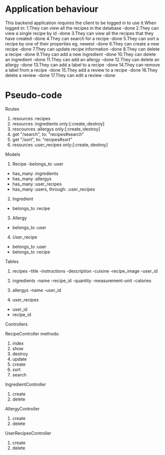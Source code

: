 # Application behaviour
This backend application requires the client to be logged in to use it.When logged in:
1.They can view all the recipes in the database -done
2.They can view a single recipe by id -done
3.They can view all the recipes that they have created -done
4.They can search for a recipe -done
5.They can sort a recipe by one of their properties eg. newest -done
6.They can create a new recipe -done
7.They can update recipe information -done
8.They can delete  a recipe -done
9.They can add a new ingredient  -done
10.They can delete an ingredient -done
11.They can add an allergy -done
12.They can delete an allergy -done
13.They can add a label to a recipe -done
14.They can remove a label from a recipe -done
15.They add a review to a recipe -done
16.They delete a review -done
17.They can edit a review -done 

# Pseudo-code
Routes 
1. resources :recipes 
2. resources :ingredients only:[:create,:destroy]
3. rescources :allergys only:[:create,:destroy]
3. get "/search", to: "recipes#search"
4. get "/sort", to: "recipes#sort"
5. resources :user_recipes only:[:create,:destroy]


Models
1. Recipe
-belongs_to :user
- has_many :ingredients
- has_many :allergys
- has_many :user_recipes
- has_many :users, through: :user_recipes

2. Ingredient
- belongs_to :recipe

3. Allergy
- belongs_to :user

4. User_recipe
- belongs_to :user
- belongs_to :recipe



Tables
1. recipes
-title
-instructions
-description
-cuisine
-recipe_image
-user_id

2. ingredients
-name
-recipe_id
-quantity
-measurement-unit
-calories

3. allergys
-name
-user_id

4. user_recipes
- user_id
- recipe_id

Controllers

RecipeController
methods:
1. index
2. show
3. destroy
4. update
5. create
6. sort
7. search

IngredientController
1. create 
2. delete

AllergyController
1. create
2. delete

UserRecipesController
1. create
2. delete


